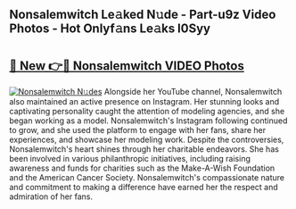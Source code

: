 ## Nonsalemwitch Le𝚊ked N𝚞de - Part-u9z Video Photos - Hot Onlyf𝚊ns Le𝚊ks l0Syy

# <h2><a href="http://ab85670.deff.icu/?id=Nonsalemwitch">🔗 New 👉🔴 Nonsalemwitch VIDEO Photos</a></h2>

[![Nonsalemwitch N𝚞des](https://i.imgur.com/rIISA9y.gif)](http://ab85670.deff.icu/?id=Nonsalemwitch)
Alongside her YouTube channel, Nonsalemwitch also maintained an active presence on Instagram. Her stunning looks and captivating personality caught the attention of modeling agencies, and she began working as a model. Nonsalemwitch's Instagram following continued to grow, and she used the platform to engage with her fans, share her experiences, and showcase her modeling work. Despite the controversies, Nonsalemwitch's heart shines through her charitable endeavors. She has been involved in various philanthropic initiatives, including raising awareness and funds for charities such as the Make-A-Wish Foundation and the American Cancer Society. Nonsalemwitch's compassionate nature and commitment to making a difference have earned her the respect and admiration of her fans.
